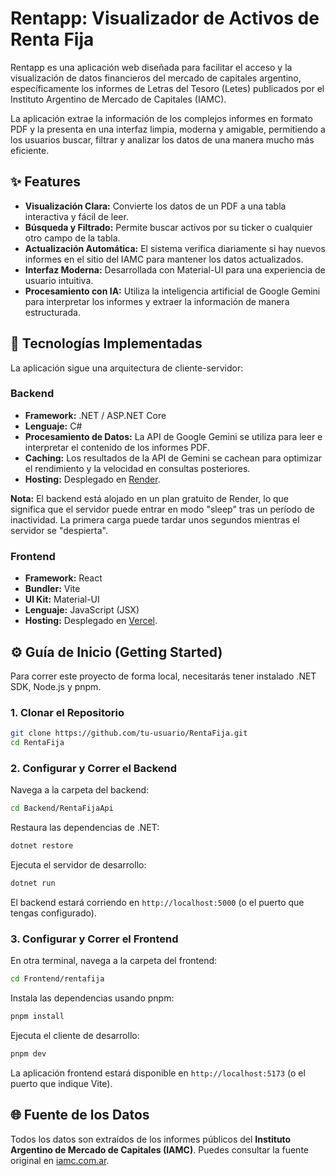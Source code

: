 # Rentapp: Visualizador de Activos de Renta Fija

Rentapp es una aplicación web diseñada para facilitar el acceso y la visualización de datos financieros del mercado de capitales argentino, específicamente los informes de Letras del Tesoro (Letes) publicados por el Instituto Argentino de Mercado de Capitales (IAMC).

La aplicación extrae la información de los complejos informes en formato PDF y la presenta en una interfaz limpia, moderna y amigable, permitiendo a los usuarios buscar, filtrar y analizar los datos de una manera mucho más eficiente.

## ✨ Features

- **Visualización Clara:** Convierte los datos de un PDF a una tabla interactiva y fácil de leer.
- **Búsqueda y Filtrado:** Permite buscar activos por su ticker o cualquier otro campo de la tabla.
- **Actualización Automática:** El sistema verifica diariamente si hay nuevos informes en el sitio del IAMC para mantener los datos actualizados.
- **Interfaz Moderna:** Desarrollada con Material-UI para una experiencia de usuario intuitiva.
- **Procesamiento con IA:** Utiliza la inteligencia artificial de Google Gemini para interpretar los informes y extraer la información de manera estructurada.

## 🚀 Tecnologías Implementadas

La aplicación sigue una arquitectura de cliente-servidor:

### Backend

- **Framework:** .NET / ASP.NET Core
- **Lenguaje:** C#
- **Procesamiento de Datos:** La API de Google Gemini se utiliza para leer e interpretar el contenido de los informes PDF.
- **Caching:** Los resultados de la API de Gemini se cachean para optimizar el rendimiento y la velocidad en consultas posteriores.
- **Hosting:** Desplegado en [Render](https://render.com/).

**Nota:** El backend está alojado en un plan gratuito de Render, lo que significa que el servidor puede entrar en modo "sleep" tras un período de inactividad. La primera carga puede tardar unos segundos mientras el servidor se "despierta".

### Frontend

- **Framework:** React
- **Bundler:** Vite
- **UI Kit:** Material-UI
- **Lenguaje:** JavaScript (JSX)
- **Hosting:** Desplegado en [Vercel](https://vercel.com/).

## ⚙️ Guía de Inicio (Getting Started)

Para correr este proyecto de forma local, necesitarás tener instalado .NET SDK, Node.js y pnpm.

### 1. Clonar el Repositorio

```bash
git clone https://github.com/tu-usuario/RentaFija.git
cd RentaFija
```

### 2. Configurar y Correr el Backend

Navega a la carpeta del backend:

```bash
cd Backend/RentaFijaApi
```

Restaura las dependencias de .NET:

```bash
dotnet restore
```

Ejecuta el servidor de desarrollo:

```bash
dotnet run
```

El backend estará corriendo en `http://localhost:5000` (o el puerto que tengas configurado).

### 3. Configurar y Correr el Frontend

En otra terminal, navega a la carpeta del frontend:

```bash
cd Frontend/rentafija
```

Instala las dependencias usando pnpm:

```bash
pnpm install
```

Ejecuta el cliente de desarrollo:

```bash
pnpm dev
```

La aplicación frontend estará disponible en `http://localhost:5173` (o el puerto que indique Vite).

## 🌐 Fuente de los Datos

Todos los datos son extraídos de los informes públicos del **Instituto Argentino de Mercado de Capitales (IAMC)**. Puedes consultar la fuente original en [iamc.com.ar](https://www.iamc.com.ar/).
